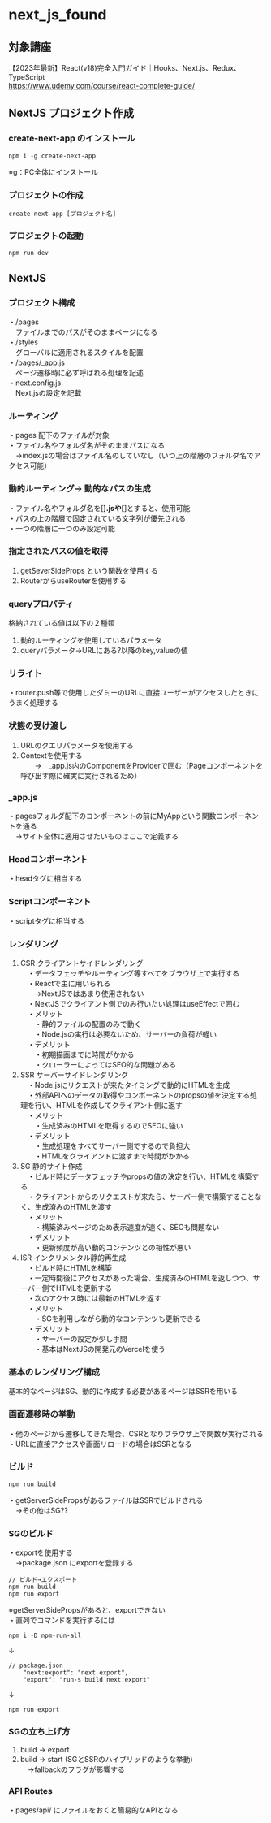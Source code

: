 # next_js_found
## 対象講座
【2023年最新】React(v18)完全入門ガイド｜Hooks、Next.js、Redux、TypeScript<br>
https://www.udemy.com/course/react-complete-guide/

## NextJS プロジェクト作成
### create-next-app のインストール
```
npm i -g create-next-app
```
※g：PC全体にインストール
### プロジェクトの作成
```
create-next-app [プロジェクト名]
```
### プロジェクトの起動
```
npm run dev
```

## NextJS
### プロジェクト構成
・/pages <br>
　ファイルまでのパスがそのままページになる<br>
・/styles<br>
　グローバルに適用されるスタイルを配置<br>
・/pages/_app.js<br>
　ページ遷移時に必ず呼ばれる処理を記述<br>
・next.config.js<br>
　Next.jsの設定を記載<br>

### ルーティング
・pages 配下のファイルが対象<br>
・ファイル名やフォルダ名がそのままパスになる<br>
　→index.jsの場合はファイル名のしていなし（いつ上の階層のフォルダ名でアクセス可能）

### 動的ルーティング→ 動的なパスの生成
・ファイル名やフォルダ名を[****].jsや[****]とすると、使用可能<br>
・パスの上の階層で固定されている文字列が優先される<br>
・一つの階層に一つのみ設定可能

### 指定されたパスの値を取得
1. getSeverSideProps という関数を使用する<br>
2. RouterからuseRouterを使用する

### queryプロパティ
格納されている値は以下の２種類<br>
1. 動的ルーティングを使用しているパラメータ<br>
2. queryパラメータ→URLにある?以降のkey,valueの値<br>

### リライト
・router.push等で使用したダミーのURLに直接ユーザーがアクセスしたときにうまく処理する

### 状態の受け渡し
1. URLのクエリパラメータを使用する<br>
2. Contextを使用する<br>
　　→　_app.js内のComponentをProviderで囲む（Pageコンポーネントを呼び出す際に確実に実行されるため）

### _app.js
・pagesフォルダ配下のコンポーネントの前にMyAppという関数コンポーネントを通る<br>
　→サイト全体に適用させたいものはここで定義する

### Headコンポーネント
・headタグに相当する

### Scriptコンポーネント
・scriptタグに相当する

### レンダリング
1. CSR クライアントサイドレンダリング<br>
　・データフェッチやルーティング等すべてをブラウザ上で実行する<br>
　・Reactで主に用いられる<br>
　　→NextJSではあまり使用されない<br>
　・NextJSでクライアント側でのみ行いたい処理はuseEffectで囲む<br>
　・メリット<br>
　　・静的ファイルの配置のみで動く<br>
　　・Node.jsの実行は必要ないため、サーバーの負荷が軽い<br>
　・デメリット<br>
　　・初期描画までに時間がかかる<br>
　　・クローラーによってはSEO的な問題がある<br>
2. SSR サーバーサイドレンダリング<br>
　・Node.jsにリクエストが来たタイミングで動的にHTMLを生成<br>
　・外部APIへのデータの取得やコンポーネントのpropsの値を決定する処理を行い、HTMLを作成してクライアント側に返す<br>
　・メリット<br>
　　・生成済みのHTMLを取得するのでSEOに強い<br>
　・デメリット<br>
　　・生成処理をすべてサーバー側でするので負担大<br>
　　・HTMLをクライアントに渡すまで時間がかかる<br>
3. SG  静的サイト作成<br>
　・ビルド時にデータフェッチやpropsの値の決定を行い、HTMLを構築する<br>
　・クライアントからのリクエストが来たら、サーバー側で構築することなく、生成済みのHTMLを渡す<br>
　・メリット<br>
　　・構築済みページのため表示速度が速く、SEOも問題ない<br>
　・デメリット<br>
　　・更新頻度が高い動的コンテンツとの相性が悪い<br>
4. ISR インクリメンタル静的再生成<br>
　・ビルド時にHTMLを構築<br>
　・一定時間後にアクセスがあった場合、生成済みのHTMLを返しつつ、サーバー側でHTMLを更新する<br>
　・次のアクセス時には最新のHTMLを返す<br>
　・メリット<br>
　　・SGを利用しながら動的なコンテンツも更新できる<br>
　・デメリット<br>
　　・サーバーの設定が少し手間<br>
　　・基本はNextJSの開発元のVercelを使う

### 基本のレンダリング構成
基本的なページはSG、動的に作成する必要があるページはSSRを用いる<br>

### 画面遷移時の挙動
・他のページから遷移してきた場合、CSRとなりブラウザ上で関数が実行される<br>
・URLに直接アクセスや画面リロードの場合はSSRとなる

### ビルド
```
npm run build
```
・getServerSidePropsがあるファイルはSSRでビルドされる<br>
　→その他はSG??

### SGのビルド
・exportを使用する<br>
　→package.json にexportを登録する
```
// ビルド→エクスポート
npm run build
npm run export
```
※getServerSidePropsがあると、exportできない<br>
・直列でコマンドを実行するには
```
npm i -D npm-run-all
```
↓
```
// package.json
    "next:export": "next export",
    "export": "run-s build next:export"
```
↓
```
npm run export
```

### SGの立ち上げ方
1. build → export <br>
2. build → start (SGとSSRのハイブリッドのような挙動) <br>
　→fallbackのフラグが影響する

### API Routes
・pages/api/ にファイルをおくと簡易的なAPIとなる

